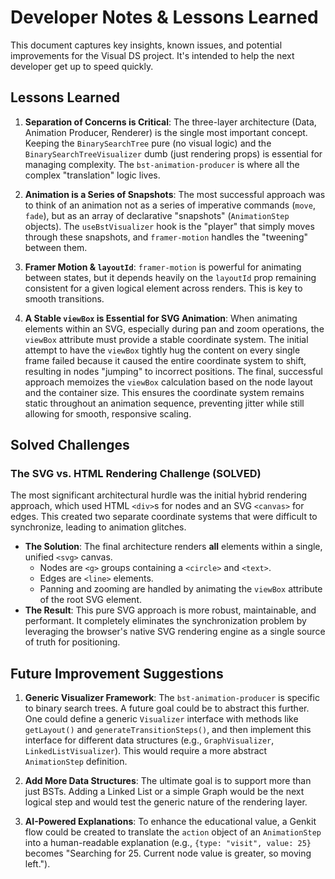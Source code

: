 # Developer Notes & Lessons Learned

This document captures key insights, known issues, and potential improvements for the Visual DS project. It's intended to help the next developer get up to speed quickly.

## Lessons Learned

1.  **Separation of Concerns is Critical**: The three-layer architecture (Data, Animation Producer, Renderer) is the single most important concept. Keeping the `BinarySearchTree` pure (no visual logic) and the `BinarySearchTreeVisualizer` dumb (just rendering props) is essential for managing complexity. The `bst-animation-producer` is where all the complex "translation" logic lives.

2.  **Animation is a Series of Snapshots**: The most successful approach was to think of an animation not as a series of imperative commands (`move`, `fade`), but as an array of declarative "snapshots" (`AnimationStep` objects). The `useBstVisualizer` hook is the "player" that simply moves through these snapshots, and `framer-motion` handles the "tweening" between them.

3.  **Framer Motion & `layoutId`**: `framer-motion` is powerful for animating between states, but it depends heavily on the `layoutId` prop remaining consistent for a given logical element across renders. This is key to smooth transitions.

4.  **A Stable `viewBox` is Essential for SVG Animation**: When animating elements within an SVG, especially during pan and zoom operations, the `viewBox` attribute must provide a stable coordinate system. The initial attempt to have the `viewBox` tightly hug the content on every single frame failed because it caused the entire coordinate system to shift, resulting in nodes "jumping" to incorrect positions. The final, successful approach memoizes the `viewBox` calculation based on the node layout and the container size. This ensures the coordinate system remains static throughout an animation sequence, preventing jitter while still allowing for smooth, responsive scaling.

## Solved Challenges

### The SVG vs. HTML Rendering Challenge (SOLVED)

The most significant architectural hurdle was the initial hybrid rendering approach, which used HTML `<div>`s for nodes and an SVG `<canvas>` for edges. This created two separate coordinate systems that were difficult to synchronize, leading to animation glitches.

-   **The Solution**: The final architecture renders **all** elements within a single, unified `<svg>` canvas.
    -   Nodes are `<g>` groups containing a `<circle>` and `<text>`.
    -   Edges are `<line>` elements.
    -   Panning and zooming are handled by animating the `viewBox` attribute of the root SVG element.
-   **The Result**: This pure SVG approach is more robust, maintainable, and performant. It completely eliminates the synchronization problem by leveraging the browser's native SVG rendering engine as a single source of truth for positioning.

## Future Improvement Suggestions

1.  **Generic Visualizer Framework**: The `bst-animation-producer` is specific to binary search trees. A future goal could be to abstract this further. One could define a generic `Visualizer` interface with methods like `getLayout()` and `generateTransitionSteps()`, and then implement this interface for different data structures (e.g., `GraphVisualizer`, `LinkedListVisualizer`). This would require a more abstract `AnimationStep` definition.

2.  **Add More Data Structures**: The ultimate goal is to support more than just BSTs. Adding a Linked List or a simple Graph would be the next logical step and would test the generic nature of the rendering layer.

3.  **AI-Powered Explanations**: To enhance the educational value, a Genkit flow could be created to translate the `action` object of an `AnimationStep` into a human-readable explanation (e.g., `{type: "visit", value: 25}` becomes "Searching for 25. Current node value is greater, so moving left.").
